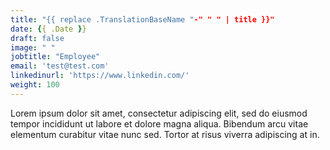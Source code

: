 ```yaml
---
title: "{{ replace .TranslationBaseName "-" " " | title }}"
date: {{ .Date }}
draft: false
image: " "
jobtitle: "Employee"
email: 'test@test.com'
linkedinurl: 'https://www.linkedin.com/'
weight: 100
---
```


Lorem ipsum dolor sit amet, consectetur adipiscing elit, sed do eiusmod tempor incididunt ut labore et dolore magna aliqua. Bibendum arcu vitae elementum curabitur vitae nunc sed. Tortor at risus viverra adipiscing at in.
